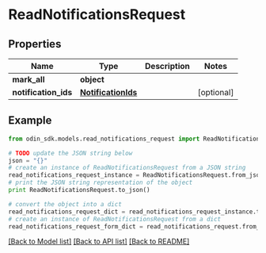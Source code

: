 # ReadNotificationsRequest


## Properties

Name | Type | Description | Notes
------------ | ------------- | ------------- | -------------
**mark_all** | **object** |  | 
**notification_ids** | [**NotificationIds**](NotificationIds.md) |  | [optional] 

## Example

```python
from odin_sdk.models.read_notifications_request import ReadNotificationsRequest

# TODO update the JSON string below
json = "{}"
# create an instance of ReadNotificationsRequest from a JSON string
read_notifications_request_instance = ReadNotificationsRequest.from_json(json)
# print the JSON string representation of the object
print ReadNotificationsRequest.to_json()

# convert the object into a dict
read_notifications_request_dict = read_notifications_request_instance.to_dict()
# create an instance of ReadNotificationsRequest from a dict
read_notifications_request_form_dict = read_notifications_request.from_dict(read_notifications_request_dict)
```
[[Back to Model list]](../README.md#documentation-for-models) [[Back to API list]](../README.md#documentation-for-api-endpoints) [[Back to README]](../README.md)


